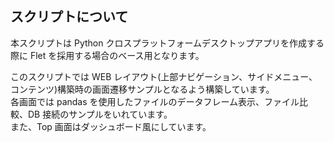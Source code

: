 ## スクリプトについて

本スクリプトは Python クロスプラットフォームデスクトップアプリを作成する際に Flet を採用する場合のベース用となります。

<!-- プロジェクトの概要を記載 -->

このスクリプトでは WEB レイアウト(上部ナビゲーション、サイドメニュー、コンテンツ)構築時の画面遷移サンプルとなるよう構築しています。  
各画面では pandas を使用したファイルのデータフレーム表示、ファイル比較、DB 接続のサンプルをいれています。  
また、Top 画面はダッシュボード風にしています。  
